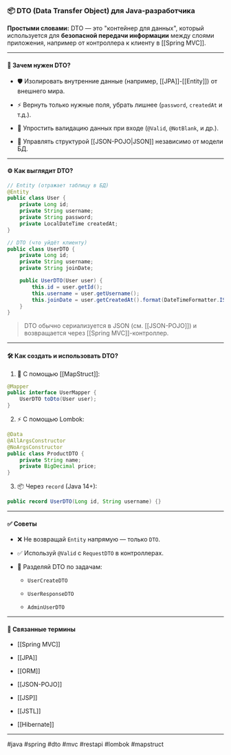 ### 📦 **DTO (Data Transfer Object) для Java-разработчика**

**Простыми словами:** DTO — это "контейнер для данных", который используется для **безопасной передачи информации** между слоями приложения, например от контроллера к клиенту в [[Spring MVC]].

---

#### 🧠 **Зачем нужен DTO?**

- 🛡️ Изолировать внутренние данные (например, [[JPA]]-[[Entity]]) от внешнего мира.
    
- ⚡ Вернуть только нужные поля, убрать лишнее (`password`, `createdAt` и т.д.).
    
- 🧪 Упростить валидацию данных при входе (`@Valid`, `@NotBlank`, и др.).
    
- 🔄 Управлять структурой [[JSON-POJO|JSON]] независимо от модели БД.
    

---

#### ⚙️ **Как выглядит DTO?**

```java
// Entity (отражает таблицу в БД)
@Entity
public class User {
    private Long id;
    private String username;
    private String password;
    private LocalDateTime createdAt;
}

// DTO (что уйдёт клиенту)
public class UserDTO {
    private Long id;
    private String username;
    private String joinDate;

    public UserDTO(User user) {
        this.id = user.getId();
        this.username = user.getUsername();
        this.joinDate = user.getCreatedAt().format(DateTimeFormatter.ISO_DATE);
    }
}
```

> DTO обычно сериализуется в JSON (см. [[JSON-POJO]]) и возвращается через [[Spring MVC]]-контроллер.

---

#### 🛠 **Как создать и использовать DTO?**

1. 🧰 С помощью [[MapStruct]]:
    

```java
@Mapper
public interface UserMapper {
    UserDTO toDto(User user);
}
```

2. ⚡ С помощью Lombok:
    

```java
@Data
@AllArgsConstructor
@NoArgsConstructor
public class ProductDTO {
    private String name;
    private BigDecimal price;
}
```

3. 📦 Через `record` (Java 14+):
    

```java
public record UserDTO(Long id, String username) {}
```

---

#### ✅ **Советы**

- ❌ Не возвращай `Entity` напрямую — только `DTO`.
    
- ✅ Используй `@Valid` с `RequestDTO` в контроллерах.
    
- 🧩 Разделяй DTO по задачам:
    
    - `UserCreateDTO`
        
    - `UserResponseDTO`
        
    - `AdminUserDTO`
        

---

#### 🔗 **Связанные термины**

- [[Spring MVC]]
    
- [[JPA]]
    
- [[ORM]]
    
- [[JSON-POJO]]
    
- [[JSP]]
    
- [[JSTL]]
    
- [[Hibernate]]
    

---

#java #spring #dto #mvc #restapi #lombok #mapstruct